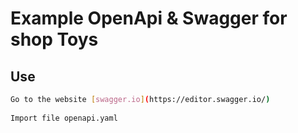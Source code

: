 # Example OpenApi & Swagger for shop Toys

## Use

```sh
Go to the website [swagger.io](https://editor.swagger.io/)
 
Import file openapi.yaml

